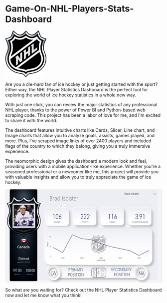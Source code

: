 # Game-On-NHL-Players-Stats-Dashboard

<img align="center" src="Image/Logo.png" height=150>


Are you a die-hard fan of ice hockey or just getting started with the sport? Either way, the NHL Player Statistics Dashboard is the perfect tool for exploring the world of ice hockey statistics in a whole new way.

With just one click, you can review the major statistics of any professional NHL player, thanks to the power of Power BI and Python-based web scraping code. This project has been a labor of love for me, and I'm excited to share it with the world.

The dashboard features intuitive charts like Cards, Slicer, Line chart, and Image charts that allow you to analyze goals, assists, games played, and more. Plus, I've scraped image links of over 2400 players and included flags of the country to which they belong, giving you a truly immersive experience.

The neomorphic design gives the dashboard a modern look and feel, providing users with a mobile application-like experience. Whether you're a seasoned professional or a newcomer like me, this project will provide you with valuable insights and allow you to truly appreciate the game of ice hockey.

<img align="center" src="Image/Screenshot.jpg" height=300>


So what are you waiting for? Check out the NHL Player Statistics Dashboard now and let me know what you think!

